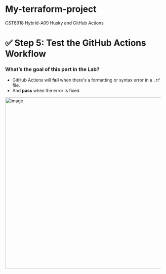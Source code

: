 # My-terraform-project
CST8918 Hybrid-A09 Husky and GitHub Actions

# ✅ Step 5: Test the GitHub Actions Workflow

### What’s the goal of this part in the Lab?

- GitHub Actions will **fail** when there's a formatting or syntax error in a `.tf` file.
- And **pass** when the error is fixed.

<img width="552" alt="image" src="https://github.com/user-attachments/assets/8082a7f0-46a1-4243-b885-52548fb62f73" />
